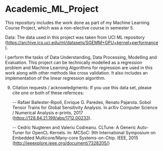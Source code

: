 # Academic_ML_Project

This repository includes the work done as part of my Machine Learning Course Project, which was a non-elective course in semester 5.

Data: The data used in this project was taken from UCI ML repository (https://archive.ics.uci.edu/ml/datasets/SGEMM+GPU+kernel+performance).

I perform the tasks of Data Understanding, Data Processing, Modelling and Evaluation. This project can be technically modelled as a regression problem and Machine Learning Algorithms for regression are used in this work along with other methods like cross validation. It also includes an implementation of the linear regression algorithm.

9. Citation requests / acknowledgments:
  If you use this data set, please cite one or both of these refernces:

    -- Rafael Ballester-Ripoll, Enrique G. Paredes, Renato Pajarola.
    Sobol Tensor Trains for Global Sensitivity Analysis.
    In arXiv Computer Science / Numerical Analysis e-prints, 2017
    (https://128.84.21.199/abs/1712.00233).

    -- Cedric Nugteren and Valeriu Codreanu. CLTune: A Generic Auto-Tuner for OpenCL Kernels.
    In: MCSoC: 9th International Symposium on Embedded Multicore/Many-core Systems-on-Chip. IEEE, 2015
    (http://ieeexplore.ieee.org/document/7328205/)
